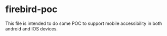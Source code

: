 # firebird-poc
This file is intended to do some POC to support mobile accessibility in both android and IOS devices.
